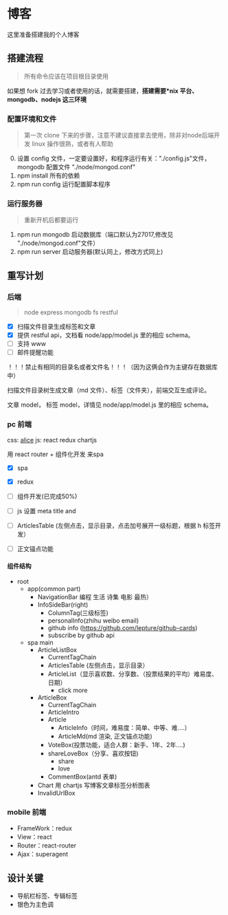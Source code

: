 # 博客
这里准备搭建我的个人博客

## 搭建流程
> 所有命令应该在项目根目录使用

如果想 fork 过去学习或者使用的话，就需要搭建，**搭建需要*nix 平台、mongodb、nodejs 这三环境**

### 配置环境和文件
> 第一次 clone 下来的步骤，注意不建议直接拿去使用，除非对node后端开发 linux 操作很熟，或者有人帮助

0. 设置 config 文件，一定要设置好，和程序运行有关："./config.js"文件，mongodb 配置文件 "./node/mongod.conf"
1. npm install 所有的依赖
2. npm run config 运行配置脚本程序  

### 运行服务器
> 重新开机后都要运行

1. npm run mongodb 启动数据库（端口默认为27017,修改见 "./node/mongod.conf"文件）
2. npm run server 启动服务器(默认同上，修改方式同上)

## 重写计划
### 后端
> node express mongodb fs restful


- [x] 扫描文件目录生成标签和文章
- [x] 提供 restful api，文档看 node/app/model.js 里的相应 schema。
- [ ] 支持 www
- [ ] 邮件提醒功能

！！！禁止有相同的目录名或者文件名！！！（因为这俩会作为主键存在数据库中）

扫描文件目录树生成文章（md 文件）、标签（文件夹），前端交互生成评论。

文章 model， 标签 model，详情见 node/app/model.js 里的相应 schema。

### pc 前端
css:  [alice](http://aliceui.org/)
js: react redux chartjs

用 react router + 组件化开发 来spa

- [x] spa
- [x] redux
- [ ] 组件开发(已完成50%)

- [ ] js 设置 meta title and <meta name="description" content="text">
- [ ] ArticlesTable (左侧点击，显示目录，点击加号展开一级标题，根据 h 标签开发）
- [ ] 正文锚点功能

#### 组件结构
- root
    - app(common part)
        - NavigationBar 编程 生活 诗集 电影 最热）
        - InfoSideBar(right)
            - ColumnTag(三级标签)
            - personalInfo(zhihu weibo email)
            - github info (https://github.com/lepture/github-cards)
            - subscribe by github api
    - spa main
        - ArticleListBox
            - CurrentTagChain
            - ArticlesTable (左侧点击，显示目录）
            - ArticleList（显示喜欢数、分享数、（投票结果的平均）难易度、日期）
                - click more
        - ArticleBox
            - CurrentTagChain
            - ArticleIntro
            - Article
                - ArticleInfo（时间，难易度：简单、中等、难....）
                - ArticleMd(md 渲染, 正文锚点功能)
            - VoteBox(投票功能，适合人群：新手、1年、2年....)
            - shareLoveBox（分享、喜欢按钮)
                - share
                - love
            - CommentBox(antd 表单)
        - Chart 用 chartjs 写博客文章标签分析图表
        - InvalidUrlBox

### mobile 前端
- FrameWork：redux
- View：react
- Router：react-router
- Ajax：superagent

## 设计关键
- 导航栏标签、专辑标签
- 银色为主色调

